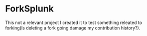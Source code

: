 # ForkSplunk
This not a relevant project I created it to test something releated to forking(Is deleting a fork going damage my contribution history?).
